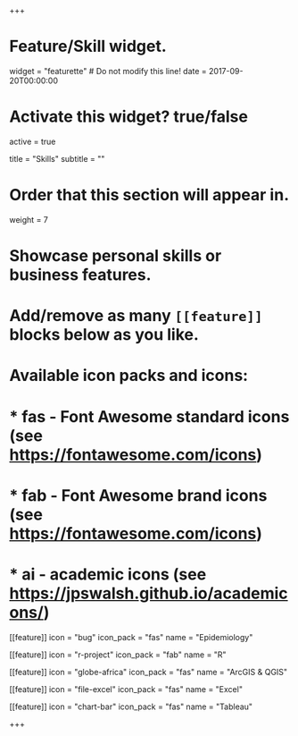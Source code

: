 +++
# Feature/Skill widget.
widget = "featurette"  # Do not modify this line!
date = 2017-09-20T00:00:00

# Activate this widget? true/false
active = true

title = "Skills"
subtitle = ""

# Order that this section will appear in.
weight = 7

# Showcase personal skills or business features.
# 
# Add/remove as many `[[feature]]` blocks below as you like.
# 
# Available icon packs and icons:
# * fas - Font Awesome standard icons (see https://fontawesome.com/icons)
# * fab - Font Awesome brand icons (see https://fontawesome.com/icons)
# * ai - academic icons (see https://jpswalsh.github.io/academicons/)

[[feature]]
  icon = "bug"
  icon_pack = "fas"
  name = "Epidemiology"

[[feature]]
  icon = "r-project"
  icon_pack = "fab"
  name = "R"
  
[[feature]]
  icon = "globe-africa"
  icon_pack = "fas"
  name = "ArcGIS & QGIS"

[[feature]]
  icon = "file-excel"
  icon_pack = "fas"
  name = "Excel" 

[[feature]]
  icon = "chart-bar"
  icon_pack = "fas"
  name = "Tableau" 

+++

